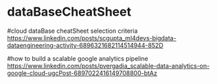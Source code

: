 # dataBaseCheatSheet

#cloud dataBase cheatSheet selection criteria
https://www.linkedin.com/posts/scgupta_ml4devs-bigdata-dataengineering-activity-6896321682114514944-852D

#how to build a scalable google analytics pipeline
https://www.linkedin.com/posts/pvergadia_scalable-data-analytics-on-google-cloud-ugcPost-6897022416149708800-btAz
